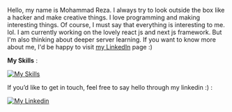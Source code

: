 

Hello, my name is Mohammad Reza. I always try to look outside the box like a hacker and make creative things. I love programming and making interesting things. Of course, I must say that everything is interesting to me. lol. I am currently working on the lovely react js and next js framework. But I'm also thinking about deeper server learning. If you want to know more about me, I'd be happy to visit [my LinkedIn](https://www.linkedin.com/in/mohamadreza-mirjani-7841542b8/) page :)

**My Skills** :

[![My Skills](https://skillicons.dev/icons?i=html,css,js,react,nextjs,docker,python,linux&theme=dark)](https://www.linkedin.com/in/mohamadreza-mirjani-7841542b8/)

If you’d like to get in touch, feel free to say hello through my linkedin :) :

[![My Linkedin](https://skillicons.dev/icons?i=linkedin&theme=dark)](https://www.linkedin.com/in/mohamadreza-mirjani-7841542b8/)

